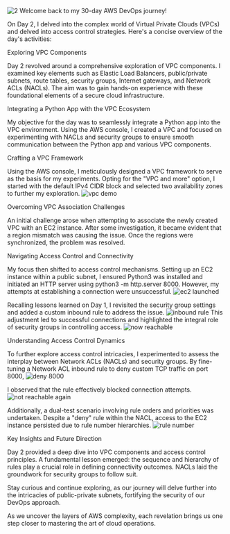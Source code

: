 ![2](https://github.com/Jerry24kay/30DaysofAWSDEVOPS/assets/54981872/f29bc247-1c8d-4ef5-a892-0a2bf7e18d9d)
Welcome back to my 30-day AWS DevOps journey!

On Day 2, I delved into the complex world of Virtual Private Clouds (VPCs) and delved into access control strategies. Here's a concise overview of the day's activities:

Exploring VPC Components

Day 2 revolved around a comprehensive exploration of VPC components. I examined key elements such as Elastic Load Balancers, public/private subnets, route tables, security groups, Internet gateways, and Network ACLs (NACLs). The aim was to gain hands-on experience with these foundational elements of a secure cloud infrastructure.

Integrating a Python App with the VPC Ecosystem

My objective for the day was to seamlessly integrate a Python app into the VPC environment. Using the AWS console, I created a VPC and focused on experimenting with NACLs and security groups to ensure smooth communication between the Python app and various VPC components.

Crafting a VPC Framework

Using the AWS console, I meticulously designed a VPC framework to serve as the basis for my experiments. Opting for the "VPC and more" option, I started with the default IPv4 CIDR block and selected two availability zones to further my exploration.
![vpc demo](https://github.com/Jerry24kay/30DaysofAWSDEVOPS/assets/54981872/3edc50a6-e1a9-45b3-b8b1-daf034bef6ce)

Overcoming VPC Association Challenges

An initial challenge arose when attempting to associate the newly created VPC with an EC2 instance. After some investigation, it became evident that a region mismatch was causing the issue. Once the regions were synchronized, the problem was resolved.

Navigating Access Control and Connectivity

My focus then shifted to access control mechanisms. Setting up an EC2 instance within a public subnet, I ensured Python3 was installed and initiated an HTTP server using python3 -m http.server 8000. However, my attempts at establishing a connection were unsuccessful.
![ec2 launched](https://github.com/Jerry24kay/30DaysofAWSDEVOPS/assets/54981872/e7e3a48a-12f2-4b54-be09-76ce878cba13)

Recalling lessons learned on Day 1, I revisited the security group settings and added a custom inbound rule to address the issue.
![inbound rule](https://github.com/Jerry24kay/30DaysofAWSDEVOPS/assets/54981872/d43fdb95-54a0-47db-8fc1-eccede3ad74b)
This adjustment led to successful connections and highlighted the integral role of security groups in controlling access.
![now reachable](https://github.com/Jerry24kay/30DaysofAWSDEVOPS/assets/54981872/2cfb8480-1b6b-4360-91a0-f8015fba961e)


Understanding Access Control Dynamics

To further explore access control intricacies, I experimented to assess the interplay between Network ACLs (NACLs) and security groups. By fine-tuning a Network ACL inbound rule to deny custom TCP traffic on port 8000, 
![deny 8000](https://github.com/Jerry24kay/30DaysofAWSDEVOPS/assets/54981872/2059ccfc-ba38-4b0f-b244-7f6400d3b31e)

I observed that the rule effectively blocked connection attempts.
![not reachable again](https://github.com/Jerry24kay/30DaysofAWSDEVOPS/assets/54981872/23c76ec5-2fe2-4e1e-90c5-2d1e001bf398)

Additionally, a dual-test scenario involving rule orders and priorities was undertaken. Despite a "deny" rule within the NACL, access to the EC2 instance persisted due to rule number hierarchies.
![rule number](https://github.com/Jerry24kay/30DaysofAWSDEVOPS/assets/54981872/b672d4dd-7645-4031-bb7a-2fa1b6390bf9)

Key Insights and Future Direction

Day 2 provided a deep dive into VPC components and access control principles. A fundamental lesson emerged: the sequence and hierarchy of rules play a crucial role in defining connectivity outcomes. NACLs laid the groundwork for security groups to follow suit.

Stay curious and continue exploring, as our journey will delve further into the intricacies of public-private subnets, fortifying the security of our DevOps approach.

As we uncover the layers of AWS complexity, each revelation brings us one step closer to mastering the art of cloud operations.
